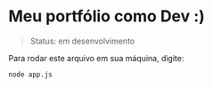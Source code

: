 <h1> Meu portfólio como Dev :) </h1>

>  Status: em desenvolvimento

Para rodar este arquivo em sua máquina, digite:

```
node app.js
```
